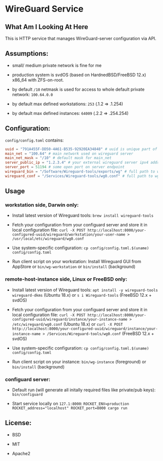 # WireGuard Service


## What Am I Looking At Here

This is HTTP service that manages WireGuard-server configuration via API.


## Assumptions:

- small/ medium private network is fine for me

- production system is svdOS (based on HardnedBSD/FreeBSD 12.x) x86_64 with ZFS-on-root.

- by default `/10` netmask is used for access to whole default private network: `100.64.0.0`

- by default max defined workstations: `253` (.1.2 => .1.254)

- by default max defined instances: `64009` (.2.2 => .254.254)



## Configuration:


`config/config.toml` contains:

```toml
uuid = "791A455F-DD50-4A61-B535-92920EA34848" # uuid is unique part of a request path
main_net = "100.64" # main network used on wireguard server
main_net_mask = "/10" # default mask for main_net
server_public_ip = "1.2.3.4" # your external wireguard server ipv4 address
server_port = 51194 # some open port on server endpoint
wireguard_bin = "/Software/Wireguard-tools/exports/wg" # full path to wg utility
wireguard_conf = "/Services/Wireguard-tools/wg0.conf" # full path to wg0.conf
```


## Usage

### workstation side, Darwin only:

- Install latest version of Wireguard tools:
  `brew install wireguard-tools`

- Fetch your configuration from your configuard server and store it in local configuration file:
  `curl -X POST http://localhost:8000/your-configured-uuid/wireguard/workstation/your-user-name > /usr/local/etc/wireguard/wg0.conf`

- Use system-specific configuration:
  `cp config/config.toml.$(uname) config/config.toml`

- Run client script on your workstation:
  Install Wireguard GUI from AppStore or `bin/wg-workstation` or `bin/install` (background)

### remote-host-instance side, Linux or FreeBSD only:

- Install latest version of Wireguard tools:
  `apt install -y wireguard-tools wireguard-dkms` (Ubuntu 18.x) or `s i Wireguard-tools` (FreeBSD 12.x + svdOS)

- Fetch your configuration from your configuard server and store it in local configuration file:
  `curl -X POST http://localhost:8000/your-configured-uuid/wireguard/instance/your-instance-name > /etc/wireguard/wg0.conf` (Ubuntu 18.x) or `curl -X POST http://localhost:8000/your-configured-uuid/wireguard/instance/your-instance-name > /Services/Wireguard-tools/wg0.conf` (FreeBSD 12.x + svdOS)

- Use system-specific configuration:
  `cp config/config.toml.$(uname) config/config.toml`

- Run client script on your instance:
  `bin/wg-instance` (foreground) or `bin/install` (background)

### configuard server:
- Default run (will generate all initally required files like private/pub keys):
  `bin/configuard`

- Start service locally on `127.1:8000`:
  `ROCKET_ENV=production ROCKET_address="localhost" ROCKET_port=8000 cargo run`


## License:

- BSD

- MIT

- Apache2
